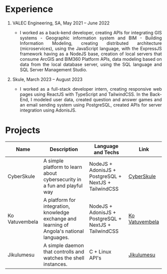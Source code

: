 # Experience

<ol>
    <li>VALEC Engineering, SA, May 2021 – June 2022
        <ul>
            <li><p align='justify'>
            I worked as a back-kend developer, creating APIs for integrating GIS systems - Geographic information system and BIM - Building Information Modeling, creating distributed architecture (microservices), using the JavaScript language, with the ExpressJS framework having as a NodeJS base, creation of local servers that consume ArcGIS and BIM360 Platform APIs, data modeling based on data from the local database server, using the SQL language and SQL Server Management Studio.</p></li>
        </ul>
    </li>
    <li> Skule, March 2023 – August 2023
        <ul>
            <li><p align='justify'>
            I worked as a full-stack developer intern, creating responsive web pages using ReactJS with TypeScript and TailwindCSS. In the Back-End, I modeled user data, created question and answer games and an email sending system using PostgreSQL, created APIs for server integration using AdonisJS.</p></li>
        </ul>
    </li>
</ol>

# Projects

|Name| Description  | Language and Techs |Link |  
| -- | -- | -- |-- | 
| CyberSkule  |  A simple platform to learn about cybersecurity in a fun and playful way | NodeJS + AdonisJS + PostgreSQL + NextJS + TailwindCSS | [CyberSkule](https://cyber.skule.io/home) |
| Ko Vatuvembela|  A platform for integration, knowledge exchange and learning of Angola's national languages. | NodeJS + AdonisJS + PostgreSQL + NextJS + TailwindCSS  | [Ko Vatuvembela](https://github.com/Ko-Vatuvembela) |
| Jikulumesu  |  A simple daemon that controlls and watches the shell instances. | C + Linux API's | [Jikulumesu](https://github.com/roddas/jikulumesu) |